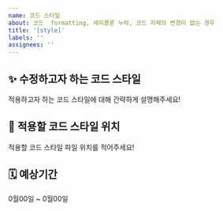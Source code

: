 ```yaml
---
name: 코드 스타일
about: 코드  formatting, 세미콜론 누락, 코드 자체의 변경이 없는 경우
title: '[style]'
labels: ''
assignees: ''
---
```


## ✨ 수정하고자 하는 코드 스타일

적용하고자 하는 코드 스타일에 대해 간략하게 설명해주세요!

## 🚩 적용할 코드 스타일 위치

적용할 코드 스타일 파일 위치를 적어주세요!

## 🗓️ 예상기간

0월00일 ~ 0월00일
